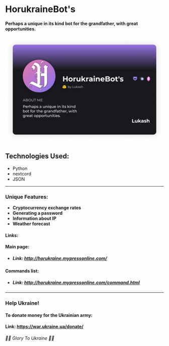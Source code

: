# HorukraineBot's
#### Perhaps a unique in its kind bot for the grandfather, with great opportunities.


<img src="/User Card.png">

<h2>Technologies Used:</h2>
<ul>
    <li>Python</li>
    <li>nextcord</li>
    <li>JSON</li>
</ul>

---

### Unique Features:

* **Cryptocurrency exchange rates**
* **Generating a password**
* **Information about IP**
* **Weather forecast**

#### Links:	

   #### Main page:

  * ##### Link: http://horukraine.mypressonline.com/

  #### Commands list:

  * ##### Link: http://horukraine.mypressonline.com/command.html

---


### Help Ukraine!	

  #### To donate money for the Ukrainian army:

  #### Link: https://war.ukraine.ua/donate/

  ###### 💙💛 Glory To Ukraine 💙💛
  
